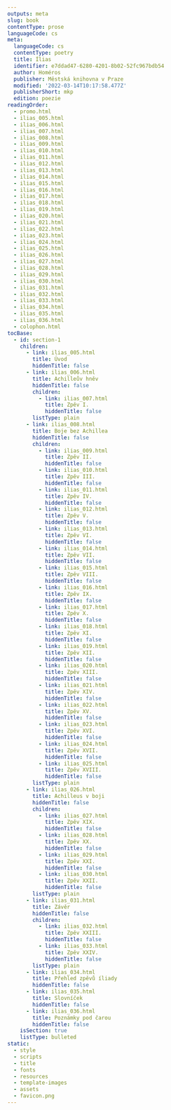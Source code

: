 ```yaml
---
outputs: meta
slug: book
contentType: prose
languageCode: cs
meta:
  languageCode: cs
  contentType: poetry
  title: Ílias
  identifier: e7ddad47-6280-4201-8b02-52fc967bdb54
  author: Homéros
  publisher: Městská knihovna v Praze
  modified: '2022-03-14T10:17:58.477Z'
  publisherShort: mkp
  edition: poezie
readingOrder:
  - promo.html
  - ilias_005.html
  - ilias_006.html
  - ilias_007.html
  - ilias_008.html
  - ilias_009.html
  - ilias_010.html
  - ilias_011.html
  - ilias_012.html
  - ilias_013.html
  - ilias_014.html
  - ilias_015.html
  - ilias_016.html
  - ilias_017.html
  - ilias_018.html
  - ilias_019.html
  - ilias_020.html
  - ilias_021.html
  - ilias_022.html
  - ilias_023.html
  - ilias_024.html
  - ilias_025.html
  - ilias_026.html
  - ilias_027.html
  - ilias_028.html
  - ilias_029.html
  - ilias_030.html
  - ilias_031.html
  - ilias_032.html
  - ilias_033.html
  - ilias_034.html
  - ilias_035.html
  - ilias_036.html
  - colophon.html
tocBase:
  - id: section-1
    children:
      - link: ilias_005.html
        title: Úvod
        hiddenTitle: false
      - link: ilias_006.html
        title: Achilleův hněv
        hiddenTitle: false
        children:
          - link: ilias_007.html
            title: Zpěv I.
            hiddenTitle: false
        listType: plain
      - link: ilias_008.html
        title: Boje bez Achillea
        hiddenTitle: false
        children:
          - link: ilias_009.html
            title: Zpěv II.
            hiddenTitle: false
          - link: ilias_010.html
            title: Zpěv III.
            hiddenTitle: false
          - link: ilias_011.html
            title: Zpěv IV.
            hiddenTitle: false
          - link: ilias_012.html
            title: Zpěv V.
            hiddenTitle: false
          - link: ilias_013.html
            title: Zpěv VI.
            hiddenTitle: false
          - link: ilias_014.html
            title: Zpěv VII.
            hiddenTitle: false
          - link: ilias_015.html
            title: Zpěv VIII.
            hiddenTitle: false
          - link: ilias_016.html
            title: Zpěv IX.
            hiddenTitle: false
          - link: ilias_017.html
            title: Zpěv X.
            hiddenTitle: false
          - link: ilias_018.html
            title: Zpěv XI.
            hiddenTitle: false
          - link: ilias_019.html
            title: Zpěv XII.
            hiddenTitle: false
          - link: ilias_020.html
            title: Zpěv XIII.
            hiddenTitle: false
          - link: ilias_021.html
            title: Zpěv XIV.
            hiddenTitle: false
          - link: ilias_022.html
            title: Zpěv XV.
            hiddenTitle: false
          - link: ilias_023.html
            title: Zpěv XVI.
            hiddenTitle: false
          - link: ilias_024.html
            title: Zpěv XVII.
            hiddenTitle: false
          - link: ilias_025.html
            title: Zpěv XVIII.
            hiddenTitle: false
        listType: plain
      - link: ilias_026.html
        title: Achilleus v boji
        hiddenTitle: false
        children:
          - link: ilias_027.html
            title: Zpěv XIX.
            hiddenTitle: false
          - link: ilias_028.html
            title: Zpěv XX.
            hiddenTitle: false
          - link: ilias_029.html
            title: Zpěv XXI.
            hiddenTitle: false
          - link: ilias_030.html
            title: Zpěv XXII.
            hiddenTitle: false
        listType: plain
      - link: ilias_031.html
        title: Závěr
        hiddenTitle: false
        children:
          - link: ilias_032.html
            title: Zpěv XXIII.
            hiddenTitle: false
          - link: ilias_033.html
            title: Zpěv XXIV.
            hiddenTitle: false
        listType: plain
      - link: ilias_034.html
        title: Přehled zpěvů íliady
        hiddenTitle: false
      - link: ilias_035.html
        title: Slovníček
        hiddenTitle: false
      - link: ilias_036.html
        title: Poznámky pod čarou
        hiddenTitle: false
    isSection: true
    listType: bulleted
static:
  - style
  - scripts
  - title
  - fonts
  - resources
  - template-images
  - assets
  - favicon.png
---
```

